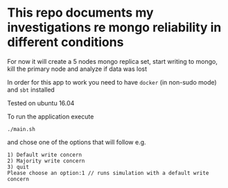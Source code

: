# This repo documents my investigations re mongo reliability in different conditions

For now it will create a 5 nodes mongo replica set, start writing to mongo, kill the primary node and analyze if data was lost

In order for this app to work you need to have `docker` (in non-sudo mode) and `sbt` installed

Tested on ubuntu 16.04

To run the application execute

```
./main.sh
```

and chose one of the options that will follow e.g.

```
1) Default write concern   
2) Majority write concern
3) quit
Please choose an option:1 // runs simulation with a default write concern
```

